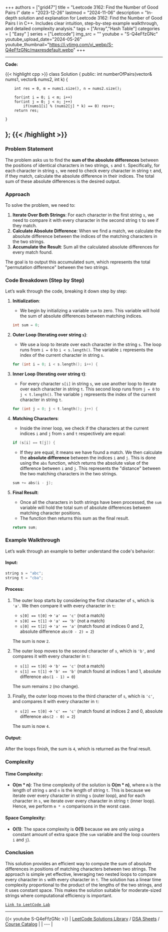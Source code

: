 
+++
authors = ["grid47"]
title = "Leetcode 3162: Find the Number of Good Pairs I"
date = "2023-12-26"
lastmod = "2024-11-06"
description = "In-depth solution and explanation for Leetcode 3162: Find the Number of Good Pairs I in C++. Includes clear intuition, step-by-step example walkthrough, and detailed complexity analysis."
tags = ["Array","Hash Table"]
categories = [
    "Easy"
]
series = ["Leetcode"]
img_src = ""
youtube = "S-Q4eFfzGNc"
youtube_upload_date="2024-05-26"
youtube_thumbnail="https://i.ytimg.com/vi_webp/S-Q4eFfzGNc/maxresdefault.webp"
+++



---
**Code:**

{{< highlight cpp >}}
class Solution {
public:
    int numberOfPairs(vector<int>& nums1, vector<int>& nums2, int k) {
        
        int res = 0, m = nums1.size(), n = nums2.size();
        
        for(int i = 0; i < m; i++)
        for(int j = 0; j < n; j++)
            if(nums1[i] % (nums2[j] * k) == 0) res++;
        return res;
        
    }
};
{{< /highlight >}}
---

### Problem Statement

The problem asks us to find the **sum of the absolute differences** between the positions of identical characters in two strings, `s` and `t`. Specifically, for each character in string `s`, we need to check every character in string `t` and, if they match, calculate the absolute difference in their indices. The total sum of these absolute differences is the desired output.

### Approach

To solve the problem, we need to:
1. **Iterate Over Both Strings**: For each character in the first string `s`, we need to compare it with every character in the second string `t` to see if they match.
2. **Calculate Absolute Difference**: When we find a match, we calculate the absolute difference between the indices of the matching characters in the two strings.
3. **Accumulate the Result**: Sum all the calculated absolute differences for every match found.

The goal is to output this accumulated sum, which represents the total "permutation difference" between the two strings.

### Code Breakdown (Step by Step)

Let’s walk through the code, breaking it down step by step:

1. **Initialization**:
   - We begin by initializing a variable `sum` to zero. This variable will hold the sum of absolute differences between matching indices.
   
   ```cpp
   int sum = 0;
   ```

2. **Outer Loop (Iterating over string `s`)**:
   - We use a loop to iterate over each character in the string `s`. The loop runs from `i = 0` to `i < s.length()`. The variable `i` represents the index of the current character in string `s`.
   
   ```cpp
   for (int i = 0; i < s.length(); i++) {
   ```

3. **Inner Loop (Iterating over string `t`)**:
   - For every character `s[i]` in string `s`, we use another loop to iterate over each character in string `t`. This second loop runs from `j = 0` to `j < t.length()`. The variable `j` represents the index of the current character in string `t`.

   ```cpp
   for (int j = 0; j < t.length(); j++) {
   ```

4. **Matching Characters**:
   - Inside the inner loop, we check if the characters at the current indices `i` and `j` from `s` and `t` respectively are equal:
   
   ```cpp
   if (s[i] == t[j]) {
   ```

   - If they are equal, it means we have found a match. We then calculate the **absolute difference** between the indices `i` and `j`. This is done using the `abs` function, which returns the absolute value of the difference between `i` and `j`. This represents the "distance" between the two matching characters in the two strings.

   ```cpp
   sum += abs(i - j);
   ```

5. **Final Result**:
   - Once all the characters in both strings have been processed, the `sum` variable will hold the total sum of absolute differences between matching character positions.
   - The function then returns this sum as the final result.

   ```cpp
   return sum;
   ```

### Example Walkthrough

Let’s walk through an example to better understand the code's behavior:

#### Input:
```cpp
string s = "abc";
string t = "cba";
```

#### Process:
1. The outer loop starts by considering the first character of `s`, which is `'a'`. We then compare it with every character in `t`:
   - `s[0] == t[0]` → `'a' == 'c'` (not a match)
   - `s[0] == t[1]` → `'a' == 'b'` (not a match)
   - `s[0] == t[2]` → `'a' == 'a'` (match found at indices 0 and 2, absolute difference `abs(0 - 2) = 2`)
   
   The sum is now `2`.

2. The outer loop moves to the second character of `s`, which is `'b'`, and compares it with every character in `t`:
   - `s[1] == t[0]` → `'b' == 'c'` (not a match)
   - `s[1] == t[1]` → `'b' == 'b'` (match found at indices 1 and 1, absolute difference `abs(1 - 1) = 0`)
   
   The sum remains `2` (no change).

3. Finally, the outer loop moves to the third character of `s`, which is `'c'`, and compares it with every character in `t`:
   - `s[2] == t[0]` → `'c' == 'c'` (match found at indices 2 and 0, absolute difference `abs(2 - 0) = 2`)
   
   The sum is now `4`.

#### Output:
After the loops finish, the sum is `4`, which is returned as the final result.

### Complexity

#### Time Complexity:
- **O(m * n)**: The time complexity of the solution is **O(m * n)**, where `m` is the length of string `s` and `n` is the length of string `t`. This is because we iterate over every character in string `s` (outer loop), and for each character in `s`, we iterate over every character in string `t` (inner loop). Hence, we perform `m * n` comparisons in the worst case.

#### Space Complexity:
- **O(1)**: The space complexity is **O(1)** because we are only using a constant amount of extra space (the `sum` variable and the loop counters `i` and `j`).

### Conclusion

This solution provides an efficient way to compute the sum of absolute differences in positions of matching characters between two strings. The approach is simple yet effective, leveraging two nested loops to compare every character in `s` with every character in `t`. The solution has a linear time complexity proportional to the product of the lengths of the two strings, and it uses constant space. This makes the solution suitable for moderate-sized strings where computational efficiency is important.



[`Link to LeetCode Lab`](https://leetcode.com/problems/find-the-number-of-good-pairs-i/description/)

---
{{< youtube S-Q4eFfzGNc >}}
| [LeetCode Solutions Library](https://grid47.xyz/leetcode/) / [DSA Sheets](https://grid47.xyz/sheets/) / [Course Catalog](https://grid47.xyz/courses/) |
| --- |
